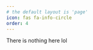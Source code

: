 ```yaml
---
# the default layout is 'page'
icon: fas fa-info-circle
order: 4
---
```


There is nothing here lol
